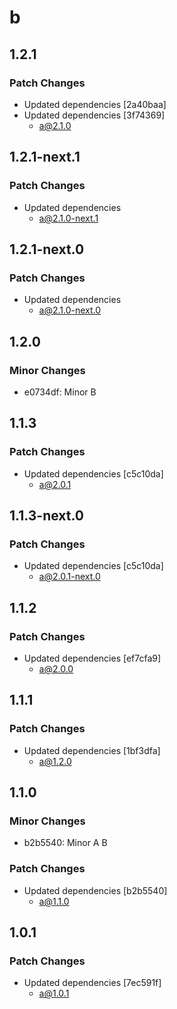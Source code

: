 # b

## 1.2.1

### Patch Changes

- Updated dependencies [2a40baa]
- Updated dependencies [3f74369]
  - a@2.1.0

## 1.2.1-next.1

### Patch Changes

- Updated dependencies
  - a@2.1.0-next.1

## 1.2.1-next.0

### Patch Changes

- Updated dependencies
  - a@2.1.0-next.0

## 1.2.0

### Minor Changes

- e0734df: Minor B

## 1.1.3

### Patch Changes

- Updated dependencies [c5c10da]
  - a@2.0.1

## 1.1.3-next.0

### Patch Changes

- Updated dependencies [c5c10da]
  - a@2.0.1-next.0

## 1.1.2

### Patch Changes

- Updated dependencies [ef7cfa9]
  - a@2.0.0

## 1.1.1

### Patch Changes

- Updated dependencies [1bf3dfa]
  - a@1.2.0

## 1.1.0

### Minor Changes

- b2b5540: Minor A B

### Patch Changes

- Updated dependencies [b2b5540]
  - a@1.1.0

## 1.0.1

### Patch Changes

- Updated dependencies [7ec591f]
  - a@1.0.1
